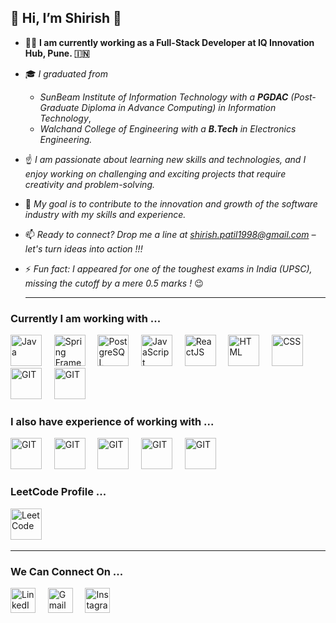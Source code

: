 ## 👋 Hi, I’m Shirish 🙂

 - 👨‍💻 **I am currently working as a Full-Stack Developer at IQ Innovation Hub, Pune. 🇮🇳**
 - 🎓 _I graduated from_
     - _SunBeam Institute of Information Technology with a **PGDAC** (Post-Graduate Diploma in Advance Computing) in Information Technology_,
     - _Walchand College of Engineering with a **B.Tech** in Electronics Engineering._ 
 - ☝ _I am passionate about learning new skills and technologies, and I enjoy working on challenging and exciting projects that require creativity and problem-solving._ 
 - 🎯 _My goal is to contribute to the innovation and growth of the software industry with my skills and experience._   
 - 📫 _Ready to connect? Drop me a line at shirish.patil1998@gmail.com – let's turn ideas into action !!!_
 - ⚡ _Fun fact: I appeared for one of the toughest exams in India (UPSC), missing the cutoff by a mere 0.5 marks !_ 😉

  
   ***
   
 ### Currently I am working with ...
 <img alt="Java" src="https://www.vectorlogo.zone/logos/java/java-icon.svg" height="50" width="50">&nbsp;&nbsp;&nbsp;&nbsp;
 <img alt="Spring Framework" src="https://www.vectorlogo.zone/logos/springio/springio-icon.svg" height="50" width="50">&nbsp;&nbsp;&nbsp;&nbsp; 
 <img alt="PostgreSQL" src="https://www.vectorlogo.zone/logos/postgresql/postgresql-icon.svg" height="50" width="50">&nbsp;&nbsp;&nbsp;&nbsp;
 <img alt="JavaScript" src="https://www.freepnglogos.com/uploads/javascript-png/javascript-vector-logo-yellow-png-transparent-javascript-vector-12.png" height="50" width="50">&nbsp;&nbsp;&nbsp;&nbsp;
 <img alt="ReactJS" src="https://www.vectorlogo.zone/logos/reactjs/reactjs-icon.svg" height="50" width="50">&nbsp;&nbsp;&nbsp;&nbsp;
 <img alt="HTML" src="https://www.vectorlogo.zone/logos/w3_html5/w3_html5-icon.svg" height="50" width="50">&nbsp;&nbsp;&nbsp;&nbsp;
 <img alt="CSS" src="https://www.vectorlogo.zone/logos/w3_css/w3_css-icon.svg" height="50" width="50">&nbsp;&nbsp;&nbsp;&nbsp;
 <img alt="GIT" src="https://www.vectorlogo.zone/logos/git-scm/git-scm-icon.svg" height="50" width="50">&nbsp;&nbsp;&nbsp;&nbsp;
 <img alt="GIT" src="https://www.vectorlogo.zone/logos/getpostman/getpostman-icon.svg" height="50" width="50">&nbsp;&nbsp;&nbsp;&nbsp;


 ### I also have experience of working with ...
<img alt="GIT" src="https://www.vectorlogo.zone/logos/nodejs/nodejs-icon.svg" height="50" width="50">&nbsp;&nbsp;&nbsp;&nbsp;
<img alt="GIT" src="https://www.vectorlogo.zone/logos/mysql/mysql-official.svg" height="50" width="50">&nbsp;&nbsp;&nbsp;&nbsp;
<img alt="GIT" src="https://www.vectorlogo.zone/logos/angular/angular-icon.svg" height="50" width="50">&nbsp;&nbsp;&nbsp;&nbsp;
<img alt="GIT" src="https://upload.wikimedia.org/wikipedia/commons/1/19/C_Logo.png" height="50" width="50">&nbsp;&nbsp;&nbsp;&nbsp;
<img alt="GIT" src="https://upload.wikimedia.org/wikipedia/commons/thumb/1/18/ISO_C%2B%2B_Logo.svg/1822px-ISO_C%2B%2B_Logo.svg.png" height="50" width="50">&nbsp;&nbsp;&nbsp;&nbsp;

### LeetCode Profile ...
<a href="https://leetcode.com/Pshirish/" target="_blank" rel="noreferrer"><img src="https://leetcode.com/static/images/LeetCode_logo_rvs.png" alt="LeetCode" width="50" height="50"/></a>&nbsp;&nbsp;&nbsp;&nbsp;

***
### We Can Connect On ...  

<a href="https://www.linkedin.com/in/pshirish/" title="shirishpatil" target="_blank" rel="noreferrer"><img src="https://www.vectorlogo.zone/logos/linkedin/linkedin-tile.svg" alt="LinkedIn" width="40" height="40"/></a>&nbsp;&nbsp;&nbsp;&nbsp;
<a href="mailto:shirish.patil1998@gmail.com" target="_blank" title="shirish.patil1998@gmail.com" rel="noreferrer"><img src="https://www.vectorlogo.zone/logos/gmail/gmail-tile.svg" alt="Gmail" width="40" height="40"/></a>&nbsp;&nbsp;&nbsp;&nbsp;
<a href="https://www.instagram.com/shirrya___/" title="shirish.patil" target="_blank" rel="noreferrer"><img src="https://www.vectorlogo.zone/logos/instagram/instagram-icon.svg" alt="Instagram" width="40" height="40"/></a>


























<!---
pshirish33/pshirish33 is a ✨ special ✨ repository because its `README.md` (this file) appears on your GitHub profile.
You can click the Preview link to take a look at your changes.
--->
